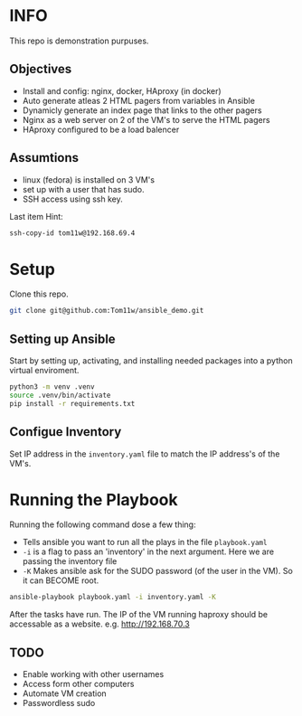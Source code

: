 # INFO
This repo is demonstration purpuses.
## Objectives
- Install and config: nginx, docker, HAproxy (in docker)
- Auto generate atleas 2 HTML pagers from variables in Ansible
- Dynamicly generate an index page that links to the other pagers
- Nginx as a web server on 2 of the VM's to serve the HTML pagers
- HAproxy configured to be a load balencer

## Assumtions
- linux (fedora) is installed on 3 VM's
- set up with a user that has sudo.
- SSH access using ssh key.

Last item Hint: 
```sh
ssh-copy-id tom11w@192.168.69.4
```

# Setup
Clone this repo.
```sh
git clone git@github.com:Tom11w/ansible_demo.git
```

## Setting up Ansible
Start by setting up, activating, and installing needed packages into a python virtual enviroment.
```sh
python3 -m venv .venv
source .venv/bin/activate
pip install -r requirements.txt
```

## Configue Inventory
Set IP address in the `inventory.yaml` file to match the IP address's of the VM's.

# Running the Playbook
Running the following command dose a few thing:
- Tells ansible you want to run all the plays in the file `playbook.yaml`
- `-i` is a flag to pass an 'inventory' in the next argument. Here we are passing the inventory file
- `-K` Makes ansible ask for the SUDO password (of the user in the VM). So it can BECOME root.
```sh
ansible-playbook playbook.yaml -i inventory.yaml -K 
```

After the tasks have run. The IP of the VM running haproxy should be accessable as a website.
e.g. http://192.168.70.3



## TODO
- Enable working with other usernames
- Access form other computers
- Automate VM creation
- Passwordless sudo
